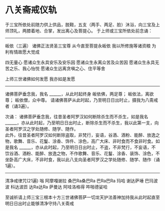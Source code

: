 # 八关斋戒仪轨

于三宝所依处前随力供上供品，脱鞋，五支（两手、两足、脸）沐浴，向三宝及上师顶礼，两膝着地、合掌，发出离心及菩提心。
于上师或三宝所依处前念诵：

---

皈依（三遍）
诸佛正法贤圣三宝尊
从今直至菩提永皈依
我以所修施等诸资粮
为利有情故愿大觉成

四无量心
愿诸众生永具安乐及安乐因
愿诸众生永离众苦及众苦因
愿诸众生永具无苦之乐、我心怡悦
愿诸众生远离贪嗔之心、住平等舍

上师三世诸佛如何发愿 我亦如是发愿

---

诸佛菩萨垂念我，我名 ______，从此时起终身
皈依佛，两足尊；
皈依法，离欲尊；
皈依僧，众中尊。
请诸佛菩萨从此时起，乃至明日日出时止，摄我为八斋戒者（诵3遍）。

次诵：
诸佛菩萨垂念我，往昔圣者阿罗汉如何断除杀生而不杀生，如是我名 ______，亦从此时起，乃至明日日出时止，断除杀生而不杀生，我以此第一支，向圣者阿罗汉之学处随修、随学、随作。  
此外，往昔圣者阿罗汉如何断除盗取，非梵行，妄语，谷酒、酒粉、能醉、放逸之物，歌舞、音乐、花鬘、涂香、饰件、涂色，高广大床、非时食而不食非时食。如是我名 ______，亦从此时起，乃至明日日出时止，不盗，不非梵行，不妄语，不饮谷酒、酒粉、能醉、放逸之物，不作歌舞、音乐、花鬘、涂香、装饰、涂色，不坐卧高广大床，不非时食，我以此八支向圣者阿罗汉之学处随修、随学、随作（诵1遍）。

---

清净戒律咒(21遍)
嗡 阿摩嘎谢拉 桑巴Ra桑巴Ra 巴Ra巴Ra 玛哈
谢达萨埵 巴玛波波 科达波匝 达Ra达Ra 萨曼达
阿哇洛格得 吽啪德娑哈

至诚祈请上师三宝三根本十方三世诸佛菩萨一切龙天护法善神加持我从此时起直至明日日出时止能够清净守持八关斋戒
